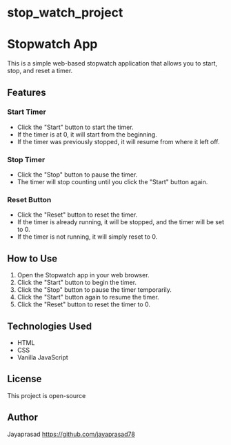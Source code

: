# stop_watch_project
# Stopwatch App

This is a simple web-based stopwatch application that allows you to start, stop, and reset a timer.

## Features

### Start Timer

- Click the "Start" button to start the timer.
- If the timer is at 0, it will start from the beginning.
- If the timer was previously stopped, it will resume from where it left off.

### Stop Timer

- Click the "Stop" button to pause the timer.
- The timer will stop counting until you click the "Start" button again.

### Reset Button

- Click the "Reset" button to reset the timer.
- If the timer is already running, it will be stopped, and the timer will be set to 0.
- If the timer is not running, it will simply reset to 0.

## How to Use

1. Open the Stopwatch app in your web browser.
2. Click the "Start" button to begin the timer.
3. Click the "Stop" button to pause the timer temporarily.
4. Click the "Start" button again to resume the timer.
5. Click the "Reset" button to reset the timer to 0.

## Technologies Used

- HTML
- CSS
- Vanilla JavaScript

## License

This project is open-source
## Author
Jayaprasad
https://github.com/jayaprasad78
